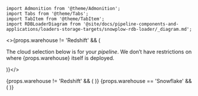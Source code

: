 ```mdx-code-block
import Admonition from '@theme/Admonition';
import Tabs from '@theme/Tabs';
import TabItem from '@theme/TabItem';
import RDBLoaderDiagram from '@site/docs/pipeline-components-and-applications/loaders-storage-targets/snowplow-rdb-loader/_diagram.md';
```

<>{props.warehouse != 'Redshift' && (
  <Admonition type="info">
    <p>The cloud selection below is for your <i>pipeline</i>. We don’t have restrictions on where {props.warehouse} itself is deployed.</p>
  </Admonition>
)}</>

<Tabs groupId="cloud" queryString lazy>
  <TabItem value="aws" label="AWS (Batching, recommended)" default>
    <RDBLoaderDiagram {...props} batch="true" stream="Kinesis" bucket="S3" queue="SQS"/>
  </TabItem>
  <TabItem value="aws-micro-batching" label="AWS (Micro-batching)">
    <RDBLoaderDiagram {...props} stream="Kinesis" bucket="S3" queue="SQS"/>
  </TabItem>
  {props.warehouse != 'Redshift' && (<TabItem value="gcp" label="GCP">
    <RDBLoaderDiagram {...props} stream="Pub/Sub" bucket="GCS" queue="Pub/Sub"/>
  </TabItem>)}
  {props.warehouse == 'Snowflake' && (<TabItem value="azure" label="Azure">
    <RDBLoaderDiagram {...props} stream="Kafka" bucket="Azure Blob Storage" queue="Kafka"/>
  </TabItem>)}
</Tabs>
